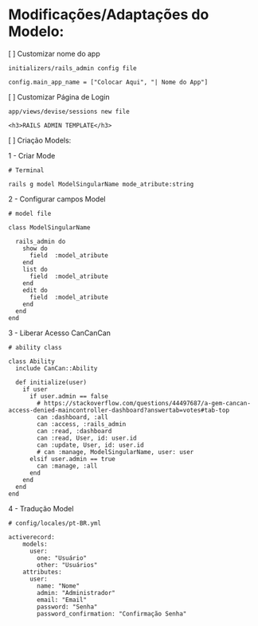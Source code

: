 # Modificações/Adaptações do Modelo:

[ ] Customizar nome do app

```
initializers/rails_admin config file

config.main_app_name = ["Colocar Aqui", "| Nome do App"]
```

[ ] Customizar Página de Login

```
app/views/devise/sessions new file

<h3>RAILS ADMIN TEMPLATE</h3>
```

[ ] Criação Models:

1 - Criar Mode

```
# Terminal

rails g model ModelSingularName mode_atribute:string
```

2 - Configurar campos Model

```
# model file

class ModelSingularName

  rails_admin do
    show do
      field  :model_atribute
    end
    list do
      field  :model_atribute
    end
    edit do
      field  :model_atribute
    end
  end
end
```

3 - Liberar Acesso CanCanCan

```
# ability class

class Ability
  include CanCan::Ability

  def initialize(user)
    if user
      if user.admin == false
        # https://stackoverflow.com/questions/44497687/a-gem-cancan-access-denied-maincontroller-dashboard?answertab=votes#tab-top
        can :dashboard, :all
        can :access, :rails_admin
        can :read, :dashboard
        can :read, User, id: user.id
        can :update, User, id: user.id
        # can :manage, ModelSingularName, user: user
      elsif user.admin == true
        can :manage, :all
      end
    end
  end
end
```

4 - Tradução Model

```
# config/locales/pt-BR.yml

activerecord:
    models:
      user:
        one: "Usuário"
        other: "Usuários"
    attributes:
      user:
        name: "Nome"
        admin: "Administrador"
        email: "Email"
        password: "Senha"
        password_confirmation: "Confirmação Senha"

```

